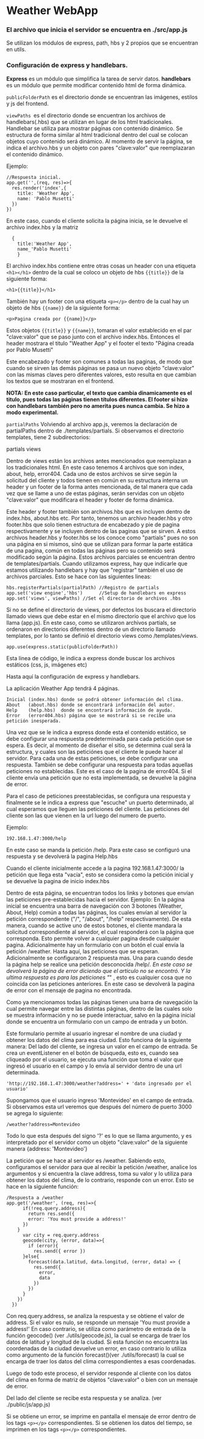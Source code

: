 # Weather WebApp

### El archivo que inicia el servidor se encuentra en ./src/app.js

Se utilizan los módulos de express, path, hbs y 2 propios que se encuentran en utils.

### Configuración de express y handlebars.

**Express** es un módulo que simplifica la tarea de servir datos.
**handlebars** es un módulo que permite modificar contenido html de forma dinámica.

```publicFolderPath``` es el directorio donde se encuentran las imágenes, estilos y js del frontend.

```viewPaths ```es el directorio donde se encuentran los archivos de handlebars(.hbs) que se utilizan en lugar de los html tradicionales. Handlebar se utiliza para mostrar páginas con contenido dinámico. Se estructura de forma similar al html tradicional dentro del cual se colocan objetos cuyo contenido será dinámico. Al momento de servir la página, se indica el archivo.hbs y un objeto con pares "clave:valor" que reemplazaran el contenido dinámico.

Ejemplo:
```
//Respuesta inicial.
app.get('',(req, res)=>{
  res.render('index',{
    title: 'Weather App',
    name: 'Pablo Musetti'
  })
})
```
En este caso, cuando el cliente solicita la página inicia, se le devuelve el archivo index.hbs y la matriz 
```
  {
    title:'Weather App',
    name_'Pablo Musetti'
    }
```
El archivo index.hbs contiene entre otras cosas un header con una etiqueta ```<h1></h1>``` dentro de la cual se coloco un objeto de hbs ```{{title}}``` de la siguiente forma:
```
<h1>{{title}}</h1>
``` 

También hay un footer con una etiqueta ```<p></p>``` dentro de la cual hay un objeto de hbs ```{{name}}``` de la siguiente forma:

```<p>Pagina creada por {{name}}</p>```

Estos objetos ```{{title}}``` y ```{{name}}```, tomaran el valor establecido en el par "clave:valor" que se paso junto con el archivo index.hbs. Entonces el header mostrara el titulo "Weather App" y el footer el texto "Página creada por Pablo Musetti"

Este encabezado y footer son comunes a todas las paginas, de modo que cuando se sirven las demás páginas se pasa un nuevo objeto "clave:valor" con las mismas claves pero diferentes valores, esto resulta en que cambian los textos que se mostraran en el frontend.

**NOTA: En este caso particular, el texto que cambia dinamicamente  es el titulo, pues todas las páginas tienen títulos diferentes. El footer si hizo con handlebars también pero no amerita pues nunca cambia. Se hizo a modo experimental.**

```partialPaths```
Volviendo al archivo app.js, veremos la declaración de partialPaths dentro de ./templates/partials.
Si observamos el directorio templates, tiene 2 subdirectorios:

partials
views

Dentro de views están los archivos antes mencionados que reemplazan a los tradicionales html.
En este caso tenemos 4 archivos que son index, about, help, error404. Cada uno de estos archivos se sirve según la solicitud del cliente y todos tienen en común en su estructura interna un header y un footer de la forma antes mencionada, de tal manera que cada vez que se llame a uno de estas páginas, serán servidas con un objeto "clave:valor" que modificara el header y footer de forma dinámica.

Este header y footer también son archivos.hbs que es incluyen dentro de index.hbs, about.hbs etc. Por tanto, tenemos un archivo header.hbs y otro footer.hbs que solo tienen estructura de encabezado y pie de pagina respectivamente y se incluyen dentro de las paginas que se sirven. A estos archivos header.hbs y footer.hbs se los conoce como "partials" pues no son una página en si mismos, sinó que se utilizan para formar la parte estática de una pagina, común en todas las páginas pero su contenido será modificado según la página.
Estos archivos parciales se encuentran dentro de templates/partials.
Cuando utilizamos express, hay que indicarle que estamos utilizando handlebars y hay que "registrar" también el uso de archivos parciales.
Esto se hace con las siguientes lineas:
```
hbs.registerPartials(partialPath) //Registro de partials
app.set('view engine','hbs')      //Setup de handlebars en express
app.set('views', viewPaths) //Set el directorio de archivos .hbs
```
Si no se define el directorio de views, por defectos los buscara el directorio llamado views que debe estar en el mismo directorio que el archivo que los llama (app.js). En este caso, como se utilizaron archivos partials, se ordenaron en directorios diferentes dentro de un directorio llamado templates, por lo tanto se definió el directorio views como /templates/views.
```
app.use(express.static(publicFolderPath))
```
Esta linea de código, le indica a express donde buscar los archivos estáticos (css, js, imágenes etc)

Hasta aquí la configuración de express y handlebars.

La aplicación Weather App tendrá 4 páginas.
```
Inicial (index.hbs) donde se podrá obtener información del clima.
About   (about.hbs) donde se encontrará información del autor.
Help    (help.hbs)  donde se encontrará información de ayuda.
Error   (error404.hbs) página que se mostrará si se recibe una petición inesperada.
```
Una vez que se le indica a express donde esta el contenido estático, se debe configurar una respuesta predeterminada para cada petición que se espera. Es decir, al momento de diseñar el sitio, se determina cual será la estructura, y cuales son las peticiónes que el cliente le puede hacer al servidor.
Para cada una de estas peticiones, se debe configurar una respuesta. También se debe configurar una respuesta para todas aquellas peticiones no establecidas. Este es el caso de la pagina de error404. Si el cliente envía una petición que no esta implementada, se devuelve la página de error.

Para el caso de peticiones preestablecidas, se configura una respuesta y finalmente se le indica a express que "escuche" un puerto determinado, al cual esperamos que lleguen las peticiones del cliente.
Las peticiones del cliente son las que vienen en la url luego del numero de puerto.

Ejemplo:
```
192.168.1.47:3000/help
```
En este caso se manda la petición /help. Para este caso se configuró una respuesta y se devolverá la pagina Help.hbs

Cuando el cliente inicialmente accede a la pagina 192.168.1.47:3000/ la petición que llega esta "vacía", esto se considera como la petición inicial y se devuelve la pagina de inicio index.hbs

Dentro de esta página, se encuentran todos los links y botones que envían las peticiones pre-establecidas hacia el servidor. 
Ejemplo:
En la página inicial se encuentra una barra de navegación con 3 botones (Weather, About, Help) común a todas las páginas, los cuales envían al servidor la petición correspondiente ("/", "/about", "/help" respectivamente). De esta manera, cuando se active uno de estos botones, el cliente mandara la solicitud correspondiente al servidor, el cual responderá con la página que corresponda. Esto permite volver a cualquier pagina desde cualquier pagina. Adicionalmente hay un formulario con un botón el cual envía la petición /weather. Hasta aquí, las peticiones que se esperan.
Adicionalmente se configuraron 2 respuesta mas. Una para cuando desde la página help se realice una petición desconocida /help/*. En este caso se devolverá la página de error diciendo que el articulo no se encontró. Y la ultima respuesta es para las peticiones "*" , esto es cualquier cosa que no coincida con las peticiones anteriores. En este caso se devolverá la pagina de error con el mensaje de pagina no encontrada.

Como ya mencionamos todas las páginas tienen una barra de navegación la cual permite navegar entre las distintas páginas, dentro de las cuales solo se muestra información y no se puede interactuar, salvo en la página inicial donde se encuentra un formulario con un campo de entrada y un botón.

Este formulario permite al usuario ingresar el nombre de una ciudad y obtener los datos del clima para esa ciudad.
Esto funciona de la siguiente manera:
Del lado del cliente, se ingresa un valor en el campo de entrada. Se crea un eventListener en el botón de búsqueda, esto es, cuando sea cliqueado por el usuario, se ejecuta una función que toma el valor que ingresó el usuario en el campo y lo envía al servidor dentro de una url determinada.
```
'http://192.168.1.47:3000/weather?address=' + 'dato ingresado por el usuario'
```
Supongamos que el usuario ingreso 'Montevideo' en el campo de entrada.
Si observamos esta url veremos que después del número de puerto 3000 se agrega lo siguiente:
```
/weather?address=Montevideo
```
Todo lo que esta después del signo '?' es lo que se llama argumento, y es interpretado por el servidor como un objeto "clave:valor" de la siguiente manera {address: 'Montevideo'}

La petición que se hace al servidor es /weather. Sabiendo esto, configuramos el servidor para que al recibir la petición /weather, analice los argumentos y si encuentra la clave address, toma su valor y lo utiliza para obtener los datos del clima, de lo contrario, responde con un error.
Esto se hace en la siguiente función:
```
/Respuesta a /weather
app.get('/weather', (req, res)=>{
      if(!req.query.address){
        return res.send({
        error: 'You must provide a address!'
      })
    }
      var city = req.query.address
      geocode(city, (error, data)=>{
        if (error){
          res.send({ error })
      }else{
        forecast(data.latitud, data.longitud, (error, data) => {
          res.send({
            error,
            data
          })
        })
      }
    })
  })
```
Con req.query.address, se analiza la respuesta y se obtiene el valor de address.
Si el valor es nulo, se responde un mensaje 'You must provide a address!'
En caso contrario, se utiliza como parámetro de entrada de la función geocode() (ver ./utils/geocode.js), la cual se encarga de traer los datos de latitud y longitud de la ciudad. Si esta función no encuentra las coordenadas de la ciudad devuelve un error, en caso contrario lo utiliza como argumento de la función forecast()(ver ./utils/forecast) la cual se encarga de traer los datos del clima correspondientes a esas coordenadas.

Luego de todo este proceso, el servidor responde al cliente con los datos del clima en forma de matriz de objetos "clave:valor" o bien con un mensaje de error.

Del lado del cliente se recibe esta respuesta y se analiza. (ver ./public/js/app.js)

Si se obtiene un error, se imprime en pantalla el mensaje de error dentro de los tags ```<p></p>``` correspondientes.
Si se obtienen los datos del tiempo, se imprimen en los tags ```<p></p>``` correspondientes.
